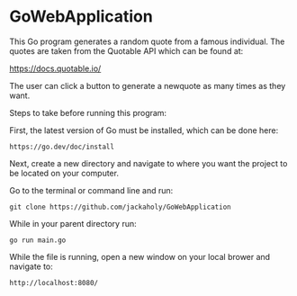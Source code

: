 # GoWebApplication
This Go program generates a random quote from a famous individual. The quotes are taken from
the Quotable API which can be found at:

https://docs.quotable.io/

The user can click a button to generate a newquote as many times as they want.

Steps to take before running this program:

First, the latest version of Go must be installed, which can be done here:
```shell
https://go.dev/doc/install
```

Next, create a new directory and navigate to where you want the project to be located on your computer.

Go to the terminal or command line and run:
```shell
git clone https://github.com/jackaholy/GoWebApplication
```
While in your parent directory run:

```shell
go run main.go
```
While the file is running, open a new window on your local brower and navigate to:

```shell
http://localhost:8080/
```
